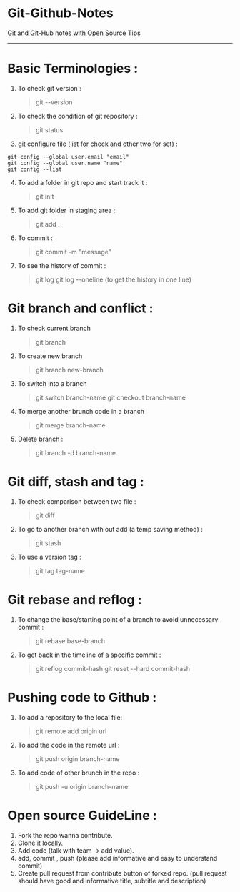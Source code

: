 # Git-Github-Notes

Git and Git-Hub notes with Open Source Tips

<hr/>

# Basic Terminologies :

1. To check git version :
   > git --version
2. To check the condition of git repository :
   > git status
3. git configure file (list for check and other two for set) :

```
git config --global user.email "email"
git config --global user.name "name"
git config --list
```

4. To add a folder in git repo and start track it :

   > git init

5. To add git folder in staging area :
   > git add .
6. To commit :
   > git commit -m "message"
7. To see the history of commit :
   > git log
   > git log --oneline (to get the history in one line)

# Git branch and conflict :

1. To check current branch
   > git branch
2. To create new branch
   > git branch new-branch
3. To switch into a branch
   > git switch branch-name
   > git checkout branch-name
4. To merge another brunch code in a branch
   > git merge branch-name
5. Delete branch :
   > git branch -d branch-name

# Git diff, stash and tag :

1. To check comparison between two file :
   > git diff
2. To go to another branch with out add (a temp saving method) :
   > git stash
3. To use a version tag :
   > git tag tag-name

# Git rebase and reflog :

1. To change the base/starting point of a branch to avoid unnecessary commit :
   > git rebase base-branch
2. To get back in the timeline of a specific commit :
   > git reflog commit-hash
   > git reset --hard commit-hash

# Pushing code to Github :

1. To add a repository to the local file:
   > git remote add origin url
2. To add the code in the remote url :
   > git push origin branch-name
3. To add code of other brunch in the repo :
   > git push -u origin branch-name

# Open source GuideLine :

1. Fork the repo wanna contribute.
2. Clone it locally.
3. Add code (talk with team -> add value).
4. add, commit , push (please add informative and easy to understand commit)
5. Create pull request from contribute button of forked repo. (pull request should have good and informative title, subtitle and description)
